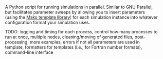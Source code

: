 A Python script for running simulations in parallel. Similar to GNU Parallel, but facilitates parameter sweeps by allowing you to insert parameters (using the [Mako template library](http://www.makotemplates.org/)) for each simulation instance into whatever configuration format your simulation uses.

TODO: logging and timing for each process, control how many processes to run at once, multiple nodes, cleaning/moving of generated files, post-processing, more examples, errors if not all parameters are used in template, formatters for templates (i.e., for Fortran number formats), command-line interface
